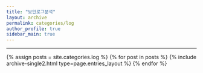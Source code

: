 ```yaml
---
title: "보안로그분석"
layout: archive
permalink: categories/log
author_profile: true
sidebar_main: true
---
```


<!-- 공백이 포함되어 있는 카테고리 이름의 경우 site.categories.['a b c'] 이런식으로! -->

***

{% assign posts = site.categories.log %}
{% for post in posts %} {% include archive-single2.html type=page.entries_layout %} {% endfor %}